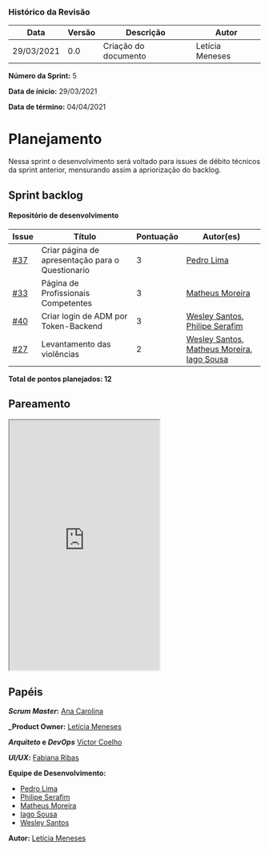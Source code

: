 ### Histórico da Revisão
| Data | Versão | Descrição | Autor |
|---|---|---|---|
| 29/03/2021| 0.0 |Criação do documento | Letícia Meneses |


**Número da Sprint:** 5

**Data de ínicio:** 29/03/2021

**Data de término:** 04/04/2021

# **Planejamento**
Nessa sprint o desenvolvimento será voltado para issues de débito técnicos da sprint anterior, mensurando assim a apriorização do backlog.

## Sprint backlog

#### Repositório de desenvolvimento

| Issue | Título | Pontuação | Autor(es) |
|---|---|---|---|
|[#37](https://github.com/fga-eps-mds/2020.2-violeta-desenvolvimento/issues/37)| Criar página de apresentação para o Questionario | 3 | [Pedro Lima](https://github.com/pedrolimass) |
|[#33](https://github.com/fga-eps-mds/2020.2-violeta-desenvolvimento/issues/33)| Página de Profissionais Competentes | 3 | [Matheus Moreira](https://github.com/mateus-lm) |
|[#40](https://github.com/fga-eps-mds/2020.2-Violeta-Desenvolvimento/issues/40)| Criar login de ADM por Token-Backend | 3 | [Wesley Santos](https://github.com/wesleysantos00), [Philipe Serafim](https://github.com/philipeserafim) |
|[#27](https://github.com/fga-eps-mds/2020.2-violeta-desenvolvimento/issues/27)| Levantamento das violências | 2 | [Wesley Santos](https://github.com/wesleysantos00), [Matheus Moreira](https://github.com/mateus-lm), [Iago Sousa](https://github.com/iasousa) |


<b>Total de pontos planejados: 12 </b>

## Pareamento

<iframe weidth="100%" height="500" src="https://docs.google.com/spreadsheets/d/e/2PACX-1vSUvF3lwINiA2gmoZeLfAFfI-sgInnqEVf4oq7nkh3joRHfGQgwIc63ij0wCB5oJzGtZirY3eT-hLjK/pubhtml?gid=1221651040&amp;single=true&amp;widget=true&amp;headers=false"></iframe>


## Papéis

**_Scrum Master_:** [Ana Carolina](https://github.com/anacarolcs)

**_Product Owner:** [Letícia Meneses](https://github.com/mbslet)

**_Arquiteto_ e _DevOps_** [Victor Coelho](https://github.com/victorhdcoelho)

**_UI/UX_:** [Fabiana Ribas](https://github.com/FabianaRibas)

**Equipe de Desenvolvimento:**

- [Pedro Lima](https://github.com/pedrolimass)
- [Philipe Serafim](https://github.com/philipeserafim)
- [Matheus Moreira](https://github.com/mateus-lm)
- [Iago Sousa](https://github.com/iasousa)
- [Wesley Santos](https://github.com/wesleysantos00)

**Autor:** [Letícia Meneses](https://github.com/mbslet)


